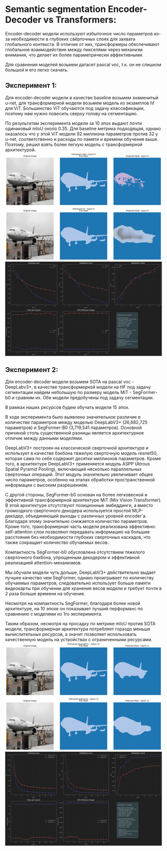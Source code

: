 # Semantic segmentation Encoder-Decoder vs Transformers:

Encoder-decoder модели используют избыточное число параметров из-за необходимости в глубоких свёрточных слоях для захвата глобального контекста. В отличие от них, трансформеры обеспечивают глобальное взаимодействие между пикселями через механизм внимания, что делает их более параметрически эффективными.

Для сравнения моделей возьмем датасет pascal voc, т.к. он не слишком большой и его легко скачать.

## Эксперимент 1:

Для encoder-decoder модели в качестве baseline возьмем знаменитый u-net, для трансформерной модели возьмем модель из экзамплов hf для ViT. Большинство ViT обучаются под задачу классификации, поэтому нам нужно повесить сверху голову на сегментацию.

По результатам эксперимента модели за 10 эпох выдают почти одинаковый mIoU около 0.35. Для baseline метрика подходящая, однако оказалось что у этой ViT модели 92 миллиона параметров против 32 у u-net, соответственно и расходы по памяти и времени обучения выше. Поэтому, решил взять более легкую модель с трансформерной архитектурой.
![img_2.png](images/unet.png)
![img_1.png](images/vit.png)
![img.png](images/metrics_1.png)
## Эксперимент 2:

Для encoder-decoder модели возьмем SOTA на pascal voc - DeepLabv3+, в качестве трансформерной модели на HF под задачу сегментации найдем небольшую по размеру модель MiT - SegFormer-b0 и сравним их. Обе модели предобучены под задачу сегментации.

В рамках наших ресурсов будем обучать модели 15 эпох.

В ходе эксперимента было выявлено значительное различие в количестве параметров между моделью DeepLabV3+ (26,682,725 параметров) и SegFormer-B0 (3,719,541 параметров). Основной причиной столь существенной разницы является архитектурное отличие между данными моделями.

DeepLabV3+ построен на классической сверточной архитектуре и использует в качестве бэкбона тяжелую сверточную модель resnet50, которая сама по себе содержит десятки миллионов параметров. Кроме того, в архитектуре DeepLabV3+ применяется модуль ASPP (Atrous Spatial Pyramid Pooling), включающий несколько параллельных сверточных операций. Этот модуль значительно увеличивает общее число параметров, особенно на этапах обработки пространственной информации с высоким разрешением.

С другой стороны, SegFormer-b0 основан на более легковесной и эффективной трансформерной архитектуре MiT (Mix Vision Transformer). В этой архитектуре отсутствуют позиционные эмбеддинги, а вместо громоздкого сверточного декодера используется простой MLP-декодер, объединяющий выходы с различных уровней encoder'а. Благодаря этому значительно снижается количество параметров. Кроме того, трансформерная часть модели реализована эффективно: self-attention слои позволяют передавать информацию на большие расстояния без необходимости глубоких сверточных каскадов, что также сокращает количество обучаемых весов.

Компактность SegFormer-b0 обусловлена отсутствием тяжелого сверточного бэкбона, упрощенным декодером и эффективной реализацией attention-механизмов.

Мы обучали модели чуть дольше, DeepLabV3+ действительно выдает лучшее качество чем SegFormer, однако проигрывает по количеству обучаемых параметров, следовательно использует больше памяти видеокарты при обучении для хранения весов модели и требует почти в 2 раза больше времени на обучение.

Несмотря на компактность SegFormer, благодаря более новой архитектуре, на 10 эпохе он показывает лучший перформанс по сравнению с моделями из 1го эксперимента.

Таким образом, несмотря на просадку по метрике mIoU против SOTA модели, трансформерная архитектура потребляет гораздо меньше вычислительных ресурсов, а значит позволяет использовать качественную модель на устройствах с ограниченными ресурсами.
![img_3.png](images/deeplabv3.png)
![img_4.png](images/segformer.png)
![img_5.png](images/metrics_2.png)